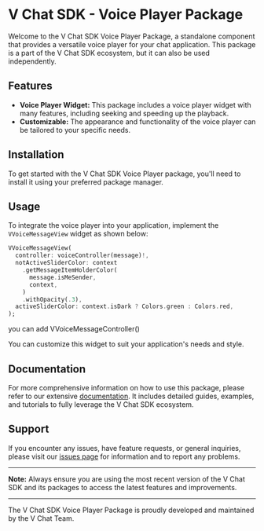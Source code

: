 # V Chat SDK - Voice Player Package

Welcome to the V Chat SDK Voice Player Package, a standalone component that provides a versatile voice player for your chat application. This package is a part of the V Chat SDK ecosystem, but it can also be used independently.

## Features

- **Voice Player Widget:** This package includes a voice player widget with many features, including seeking and speeding up the playback.
- **Customizable:** The appearance and functionality of the voice player can be tailored to your specific needs.

## Installation

To get started with the V Chat SDK Voice Player package, you'll need to install it using your preferred package manager.

## Usage

To integrate the voice player into your application, implement the `VVoiceMessageView` widget as shown below:

```dart
VVoiceMessageView(
  controller: voiceController(message)!,
  notActiveSliderColor: context
    .getMessageItemHolderColor(
      message.isMeSender,
      context,
    )
    .withOpacity(.3),
  activeSliderColor: context.isDark ? Colors.green : Colors.red,
);
```
you can add VVoiceMessageController()

You can customize this widget to suit your application's needs and style.

## Documentation

For more comprehensive information on how to use this package, please refer to our extensive [documentation](https://v-chat-sdk.github.io/vchat-v2-docs/docs/intro/). It includes detailed guides, examples, and tutorials to fully leverage the V Chat SDK ecosystem.

## Support

If you encounter any issues, have feature requests, or general inquiries, please visit our [issues page](https://github.com/v-chat-sdk/vchat-v2/issues) for information and to report any problems.

---

**Note:** Always ensure you are using the most recent version of the V Chat SDK and its packages to access the latest features and improvements.

---

The V Chat SDK Voice Player Package is proudly developed and maintained by the V Chat Team.
